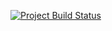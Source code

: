 [![Project Build Status][github-actions-image]][github-actions-url]
 
[github-actions-url]: https://github.com/mendirl/project/actions
[github-actions-image]: https://github.com/mendirl/project/workflows/Java%20CI/badge.svg
